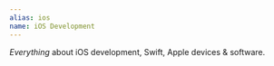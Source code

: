 ```yaml
---
alias: ios
name: iOS Development
---
```

_Everything_ about iOS development, Swift, Apple devices & software.